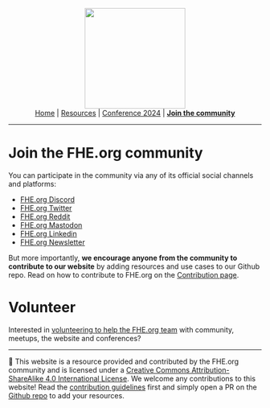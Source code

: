 <!-- Main header navigation -->
<p align="center">
  <img width="200" src="https://user-images.githubusercontent.com/5758427/180978488-db825482-5a58-4c7c-9589-c494a6f0be04.png"><br/>
  <a href="https://fhe-org.github.io">Home</a> | <a href="https://fhe-org.github.io/resources">Resources</a> | <a href="https://fhe-org.github.io/conferences/conference-2024/">Conference 2024</a> | <a href="https://fhe-org.github.io/community"><b>Join the community</b></a>
</p>
<hr/>
<!-- /Main header navigation -->

# Join the FHE.org community

You can participate in the community via any of its official social channels and platforms:

- <a href="https://discord.fhe.org/" target="_blank">FHE.org Discord</a>
- <a href="https://twitter.com/fhe_org" target="_blank">FHE.org Twitter</a>
- <a href="https://reddit.com/r/FHE" target="_blank">FHE.org Reddit</a>
- <a href="https://ioc.exchang/FHE" target="_blank">FHE.org Mastodon</a>
- <a href="https://www.linkedin.com/company/fhe-org/" target="_blank">FHE.org Linkedin</a>
- <a href="https://fheorg.substack.com/" target="_blank">FHE.org Newsletter</a>

But more importantly, <b>we encourage anyone from the community to contribute to our website</b> by adding resources and use cases to our Github repo. Read on how to contribute to FHE.org on the <a href="https://fhe.org/contrib">Contribution page</a>.

# Volunteer

Interested in [volunteering to help the FHE.org team](https://fhe-org.github.io/volunteer) with community, meetups, the website and conferences?

<!--- Footer --->
<hr/>
💙 This website is a resource provided and contributed by the FHE.org community and is licensed under a <a rel="license" href="http://creativecommons.org/licenses/by-sa/4.0/">Creative Commons Attribution-ShareAlike 4.0 International License</a>. We welcome any contributions to this website! Read the <a href="https://fhe-org.github.io/contrib">contribution guidelines</a> first and simply open a PR on the <a href="https://github.com/fhe-org/fhe-org">Github repo</a> to add your resources.
